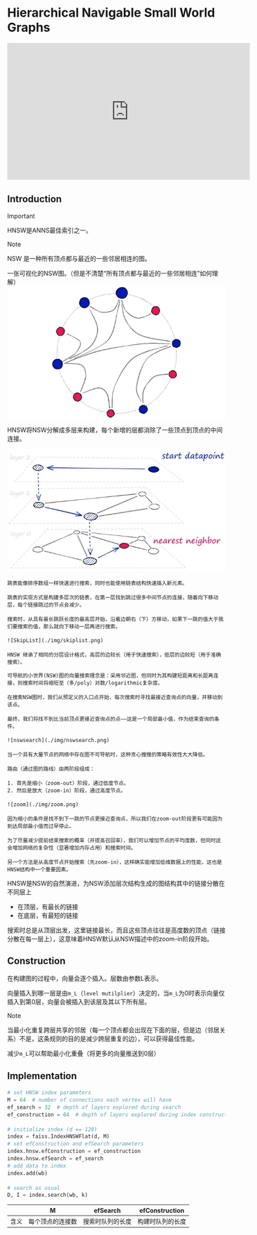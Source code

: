 # Hierarchical Navigable Small World Graphs

<iframe width="560" height="315" src="https://www.youtube.com/embed/QvKMwLjdK-s?si=iHsk1vbQC2IopdL-" title="YouTube video player" frameborder="0" allow="accelerometer; autoplay; clipboard-write; encrypted-media; gyroscope; picture-in-picture; web-share" referrerpolicy="strict-origin-when-cross-origin" allowfullscreen></iframe>

## Introduction

> [!IMPORTANT]  
> HNSW是ANNS最佳索引之一。

> [!NOTE]  
> NSW 是一种所有顶点都与最近的一些邻居相连的图。

一张可视化的NSW图。（但是不清楚“所有顶点都与最近的一些邻居相连”如何理解）
![NSW](./img/NSW.png)

HNSW将NSW分解成多层来构建，每个新增的层都消除了一些顶点到顶点的中间连接。

![HNSW](./img/hnsw.png)

```admonish note title='Probability Skip List'
跳表能像排序数组一样快速进行搜索，同时也能使用链表结构快速插入新元素。

跳表的实现方式是构建多层次的链表，在第一层找到跳过很多中间节点的连接，随着向下移动层，每个链接跳过的节点会减少。

搜索时，从具有最长跳跃长度的最高层开始，沿着边朝右（下）方移动，如果下一跳的值大于我们要搜索的值，那么就向下移动一层再进行搜索。

![SkipList](./img/skiplist.png)

HNSW 继承了相同的分层设计格式，高层的边较长（用于快速搜索），低层的边较短（用于准确搜索）。
```

```admonish note title='Navigable Small World Graphs'
可导航的小世界(NSW)图的向量搜索理念是：采用邻近图，但同时为其构建短距离和长距离连接，则搜索时间将缩短至（多/poly）对数/logarithmic复杂度。

在搜索NSW图时，我们从预定义的入口点开始，每次搜索时寻找最接近查询点的向量，并移动到该点。

最终，我们将找不到比当前顶点更接近查询点的点——这是一个局部最小值，作为结束查询的条件。

![nswsearch](./img/nswsearch.png)

当一个具有大量节点的网络中存在图不可导航时，这种贪心搜搜的策略有效性大大降低。

路由（通过图的路线）由两阶段组成：

1. 首先是缩小（zoom-out）阶段，通过低度节点。
2. 然后是放大（zoom-in）阶段，通过高度节点。

![zoom](./img/zoom.png)

因为缩小的条件是找不到下一跳的节点更接近查询点，所以我们在zoom-out阶段更有可能因为到达局部最小值而过早停止。

为了尽量减少提前结束搜索的概率（并提高召回率），我们可以增加节点的平均度数，但同时这会增加网络的复杂性（显著增加内存占用）和搜索时间。

另一个方法是从高度节点开始搜索（先zoom-in），这样确实能增加低维数据上的性能，这也是HNSW结构中一个重要因素。
```

HNSW是NSW的自然演进，为NSW添加层次结构生成的图结构其中的链接分散在不同层上

- 在顶层，有最长的链接
- 在底层，有最短的链接

搜索时总是从顶层出发，这里链接最长，而且这些顶点往往是高度数的顶点（链接分散在每一层上），这意味着HNSW默认从NSW描述中的zoom-in阶段开始。

## Construction

在构建图的过程中，向量会逐个插入。层数由参数L表示。

向量插入到哪一层是由`m_L`（`level mutilplier`）决定的，当`m_L`为0时表示向量仅插入到第0层，向量会被插入到该层及其以下所有层。

> [!NOTE]
> 当最小化重复跨层共享的邻居（每一个顶点都会出现在下面的层，但是边（邻居关系）不是，这条规则的目的是减少跨层重复的边），可以获得最佳性能。
>
> 减少`m_L`可以帮助最小化重叠（将更多的向量推送到0层）

## Implementation

```python
# set HNSW index parameters
M = 64  # number of connections each vertex will have
ef_search = 32  # depth of layers explored during search
ef_construction = 64  # depth of layers explored during index construction

# initialize index (d == 128)
index = faiss.IndexHNSWFlat(d, M)
# set efConstruction and efSearch parameters
index.hnsw.efConstruction = ef_construction
index.hnsw.efSearch = ef_search
# add data to index
index.add(wb)

# search as usual
D, I = index.search(wb, k)
```

|   | M | efSearch | efConstruction |
|---|---|----------|----------------|
| 含义 | 每个顶点的连接数 | 搜索时队列的长度 | 构建时队列的长度 |
